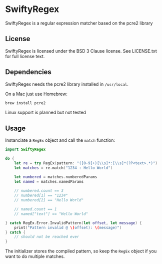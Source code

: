# SwiftyRegex

SwiftyRegex is a regular expression matcher based on the pcre2 library

## License

SwiftyRegex is licensed under the BSD 3 Clause license. See LICENSE.txt for full license text.

## Dependencies

SwiftyRegex needs the pcre2 library installed in `/usr/local`.

On a Mac just use Homebrew:

~~~bash
brew install pcre2
~~~

Linux support is planned but not tested

## Usage

Instanciate a `RegEx` object and call the `match` function:

~~~swift
import SwiftyRegex

do {
    let re = try RegEx(pattern: "([0-9]+)[\\s]*:[\\s]*(?P<text>.*)")
    let matches = re.match("1234 : Hello World")

    let numbered = matches.numberedParams
    let named = matches.namedParams
    
    // numbered.count == 3
    // numbered[1] == "1234"
    // numbered[2] == "Hello World"

	// named.count == 1
	// named["text"] == "Hello World"

} catch RegEx.Error.InvalidPattern(let offset, let message) {
	print("Pattern invalid @ \(offset): \(message)")
} catch {
	// should not be reached ever
}
~~~

The initializer stores the compiled pattern, so keep the `RegEx` object if you want to do multiple matches.